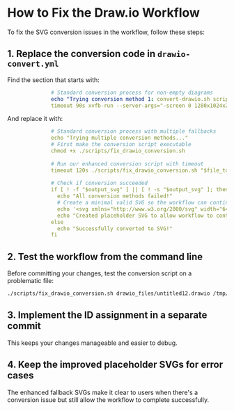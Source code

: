 # How to Fix the Draw.io Workflow

To fix the SVG conversion issues in the workflow, follow these steps:

## 1. Replace the conversion code in `drawio-convert.yml`

Find the section that starts with:
```yaml
              # Standard conversion process for non-empty diagrams
              echo "Trying conversion method 1: convert-drawio.sh script"
              timeout 90s xvfb-run --server-args="-screen 0 1280x1024x24" /tmp/convert-drawio.sh "$file_to_process" "$output_svg" 2>/tmp/conversion_error.log
```

And replace it with:
```yaml
              # Standard conversion process with multiple fallbacks
              echo "Trying multiple conversion methods..."
              # First make the conversion script executable
              chmod +x ./scripts/fix_drawio_conversion.sh
              
              # Run our enhanced conversion script with timeout
              timeout 120s ./scripts/fix_drawio_conversion.sh "$file_to_process" "$output_svg" 2>/tmp/conversion_error.log
              
              # Check if conversion succeeded
              if [ ! -f "$output_svg" ] || [ ! -s "$output_svg" ]; then
                echo "All conversion methods failed!"
                # Create a minimal valid SVG so the workflow can continue
                echo '<svg xmlns="http://www.w3.org/2000/svg" width="640" height="480" viewBox="0 0 640 480"><rect width="100%" height="100%" fill="#ffffcc"/><text x="10" y="20" font-family="Arial" font-size="16">Error: Failed to convert diagram</text><text x="10" y="45" font-family="Arial" font-size="12">Please check the file and try again</text></svg>' > "$output_svg"
                echo "Created placeholder SVG to allow workflow to continue"
              else
                echo "Successfully converted to SVG!"
              fi
```

## 2. Test the workflow from the command line

Before committing your changes, test the conversion script on a problematic file:

```bash
./scripts/fix_drawio_conversion.sh drawio_files/untitled12.drawio /tmp/test.svg
```

## 3. Implement the ID assignment in a separate commit

This keeps your changes manageable and easier to debug.

## 4. Keep the improved placeholder SVGs for error cases

The enhanced fallback SVGs make it clear to users when there's a conversion issue but still allow the workflow to complete successfully.
